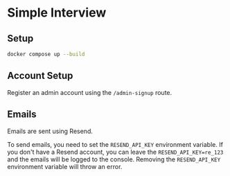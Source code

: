 # Simple Interview

## Setup

```bash
docker compose up --build
```

## Account Setup

Register an admin account using the `/admin-signup` route.

## Emails

Emails are sent using Resend.

To send emails, you need to set the `RESEND_API_KEY` environment variable.
If you don't have a Resend account, you can leave the `RESEND_API_KEY=re_123` and the emails will be logged to the console.
Removing the `RESEND_API_KEY` environment variable will throw an error.
